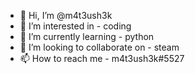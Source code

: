 - 👋 Hi, I’m @m4t3ush3k
- 👀 I’m interested in - coding
- 🌱 I’m currently learning - python
- 💞️ I’m looking to collaborate on - steam
- 📫 How to reach me - m4t3ush3k#5527

<!---
m4t3ush3k/m4t3ush3k is a ✨ special ✨ repository because its `README.md` (this file) appears on your GitHub profile.
You can click the Preview link to take a look at your changes.
--->
